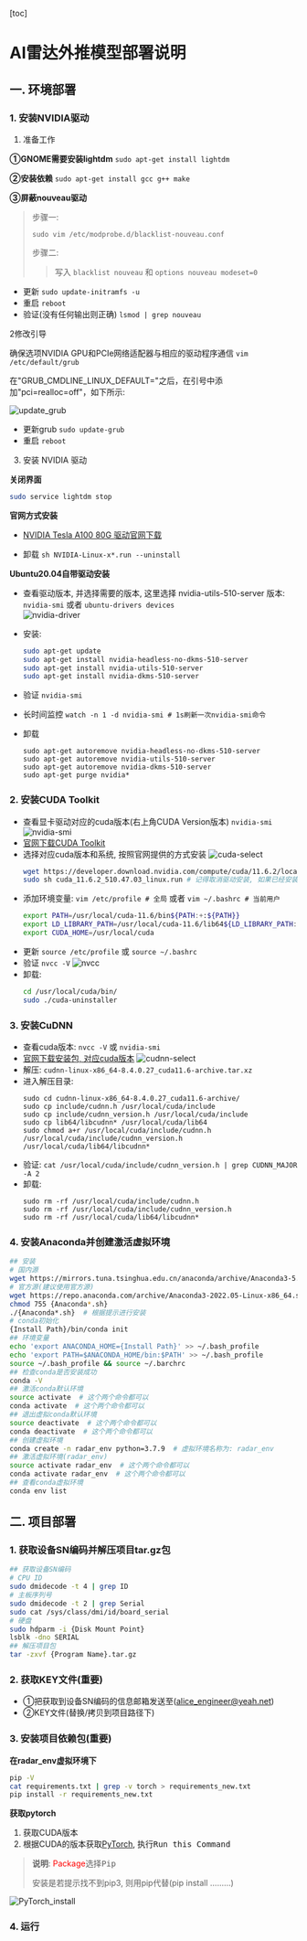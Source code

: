 [toc]

# AI雷达外推模型部署说明

## 一. 环境部署

### 1. 安装NVIDIA驱动

1) 准备工作

**①GNOME需要安装lightdm** `sudo apt-get install lightdm`

**②安装依赖** `sudo apt-get install gcc g++ make`

**③屏蔽nouveau驱动**

> 步骤一:
>
> `sudo vim /etc/modprobe.d/blacklist-nouveau.conf`
>
> 步骤二:
>
>> 写入 `blacklist nouveau` 和 `options nouveau modeset=0`
>>

- 更新 `sudo update-initramfs -u`
- 重启 `reboot`
- 验证(没有任何输出则正确) `lsmod | grep nouveau`

2修改引导

确保选项NVIDIA GPU和PCIe网络适配器与相应的驱动程序通信 `vim /etc/default/grub`

在"GRUB_CMDLINE_LINUX_DEFAULT="之后，在引号中添加"pci=realloc=off"，如下所示:

![update_grub](static/invdia-driver-statics/update_grub.png)

* 更新grub `sudo update-grub`
* 重启 `reboot`

3) 安装 NVIDIA 驱动

**关闭界面**

```bash
sudo service lightdm stop
```

**官网方式安装**

* [NVIDIA Tesla A100 80G 驱动官网下载](https://www.nvidia.cn/Download/index.aspx?lang=cn)

- 卸载 `sh NVIDIA-Linux-x*.run --uninstall`

**Ubuntu20.04自带驱动安装**

* 查看驱动版本, 并选择需要的版本, 这里选择 nvidia-utils-510-server 版本: `nvidia-smi` 或者 `ubuntu-drivers devices`
  <br/>
  ![nvidia-driver](static/invdia-driver-statics/nvidia-driver.png)
* 安装:

  ```bash
  sudo apt-get update  
  sudo apt-get install nvidia-headless-no-dkms-510-server
  sudo apt-get install nvidia-utils-510-server 
  sudo apt-get install nvidia-dkms-510-server
  ```
* 验证 `nvidia-smi`
* 长时间监控 `watch -n 1 -d nvidia-smi # 1s刷新一次nvidia-smi命令`
* 卸载

  ```bashrc
  sudo apt-get autoremove nvidia-headless-no-dkms-510-server
  sudo apt-get autoremove nvidia-utils-510-server
  sudo apt-get autoremove nvidia-dkms-510-server
  sudo apt-get purge nvidia*
  ```

### 2. 安装CUDA Toolkit

* 查看显卡驱动对应的cuda版本(右上角CUDA Version版本) `nvidia-smi`
  ![nvidia-smi](static/invdia-driver-statics/nvidia-smi.png)
* [官网下载CUDA Toolkit](https://developer.nvidia.com/cuda-toolkit-archive)
* 选择对应cuda版本和系统, 按照官网提供的方式安装
  ![cuda-select](static/invdia-driver-statics/cuda-select.jpg)
  ```bash
  wget https://developer.download.nvidia.com/compute/cuda/11.6.2/local_installers/cuda_11.6.2_510.47.03_linux.run
  sudo sh cuda_11.6.2_510.47.03_linux.run # 记得取消驱动安装, 如果已经安装过驱动了
  ```
* 添加环境变量: `vim /etc/profile # 全局` 或者 `vim ~/.bashrc # 当前用户`
  ```bash
  export PATH=/usr/local/cuda-11.6/bin${PATH:+:${PATH}}  
  export LD_LIBRARY_PATH=/usr/local/cuda-11.6/lib64${LD_LIBRARY_PATH:+:${LD_LIBRARY_PATH}}
  export CUDA_HOME=/usr/local/cuda
  ```
* 更新 `source /etc/profile` 或 `source ~/.bashrc`
* 验证 `nvcc -V`
  ![nvcc](static/invdia-driver-statics/nvcc.png)
* 卸载:
  ```bash
  cd /usr/local/cuda/bin/
  sudo ./cuda-uninstaller
  ```

### 3. 安装CuDNN

* 查看cuda版本: `nvcc -V` 或 `nvidia-smi`
* [官网下载安装包, 对应cuda版本](https://developer.nvidia.com/rdp/cudnn-download)
  ![cudnn-select](static/invdia-driver-statics/cudnn-select.jpg)
* 解压: `cudnn-linux-x86_64-8.4.0.27_cuda11.6-archive.tar.xz`
* 进入解压目录:
  ```shell
  sudo cd cudnn-linux-x86_64-8.4.0.27_cuda11.6-archive/
  sudo cp include/cudnn.h /usr/local/cuda/include
  sudo cp include/cudnn_version.h /usr/local/cuda/include
  sudo cp lib64/libcudnn* /usr/local/cuda/lib64
  sudo chmod a+r /usr/local/cuda/include/cudnn.h /usr/local/cuda/include/cudnn_version.h /usr/local/cuda/lib64/libcudnn*
  ```
* 验证: `cat /usr/local/cuda/include/cudnn_version.h | grep CUDNN_MAJOR -A 2`
* 卸载:
  ```shell
  sudo rm -rf /usr/local/cuda/include/cudnn.h
  sudo rm -rf /usr/local/cuda/include/cudnn_version.h
  sudo rm -rf /usr/local/cuda/lib64/libcudnn*
  ```

### 4. 安装Anaconda并创建激活虚拟环境

```bash
## 安装
# 国内源
wget https://mirrors.tuna.tsinghua.edu.cn/anaconda/archive/Anaconda3-5.3.1-Linux-x86_64.sh
# 官方源(建议使用官方源)
wget https://repo.anaconda.com/archive/Anaconda3-2022.05-Linux-x86_64.sh
chmod 755 {Anaconda*.sh}
./{Anaconda*.sh}  # 根据提示进行安装
# conda初始化
{Install Path}/bin/conda init
## 环境变量
echo 'export ANACONDA_HOME={Install Path}' >> ~/.bash_profile
echo 'export PATH=$ANACONDA_HOME/bin:$PATH' >> ~/.bash_profile
source ~/.bash_profile && source ~/.barchrc
## 检查conda是否安装成功
conda -V
## 激活conda默认环境
source activate  # 这个两个命令都可以
conda activate  # 这个两个命令都可以
## 退出虚拟conda默认环境
source deactivate  # 这个两个命令都可以
conda deactivate  # 这个两个命令都可以
## 创建虚拟环境
conda create -n radar_env python=3.7.9  # 虚拟环境名称为: radar_env
## 激活虚拟环境(radar_env)
source activate radar_env  # 这个两个命令都可以
conda activate radar_env  # 这个两个命令都可以
## 查看conda虚拟环境
conda env list
```

## 二. 项目部署

### 1. 获取设备SN编码并解压项目tar.gz包

```bash
## 获取设备SN编码
# CPU ID
sudo dmidecode -t 4 | grep ID
# 主板序列号
sudo dmidecode -t 2 | grep Serial
sudo cat /sys/class/dmi/id/board_serial
# 硬盘
sudo hdparm -i {Disk Mount Point}
lsblk -dno SERIAL
## 解压项目包
tar -zxvf {Program Name}.tar.gz
```

### 2. 获取KEY文件(重要)

- ①把获取到设备SN编码的信息邮箱发送至(alice_engineer@yeah.net)
- ②KEY文件(替换/拷贝到项目路径下)

### 3. 安装项目依赖包(重要)

**在radar_env虚拟环境下**

```bash
pip -V
cat requirements.txt | grep -v torch > requirements_new.txt
pip install -r requirements_new.txt
```

**获取pytorch**

1. 获取CUDA版本
2. 根据CUDA的版本获取[PyTorch](https://pytorch.org), 执行<kbd>Run this Command</kbd>

> **说明**: <font color="red">Package</font>选择<kbd>Pip</kbd>
>
> 安装是若提示找不到pip3, 则用pip代替(pip install .........)

<img src="./static/img/pytorch_install.png" alt="PyTorch_install" title="Image"/>

### 4. 运行
